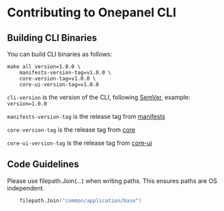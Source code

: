 # Contributing to Onepanel CLI

## Building CLI Binaries
You can build CLI binaries as follows:

```
make all version=1.0.0 \
    manifests-version-tag=v1.0.0 \
    core-version-tag=v1.0.0 \
    core-ui-version-tag=v1.0.0
```

`cli-version` is the version of the CLI, following [SemVer](https://semver.org), example: `version=1.0.0`

`manifests-version-tag` is the release tag from [manifests](https://github.com/onepanelio/manifests/releases)

`core-version-tag` is the release tag from [core](https://github.com/onepanelio/core/releases)

`core-ui-version-tag` is the release tag from [core-ui](https://github.com/onepanelio/core-ui/releases)

## Code Guidelines

Please use filepath.Join(...) when writing paths. This ensures paths are OS independent.
```go
    filepath.Join("common/application/base")
```